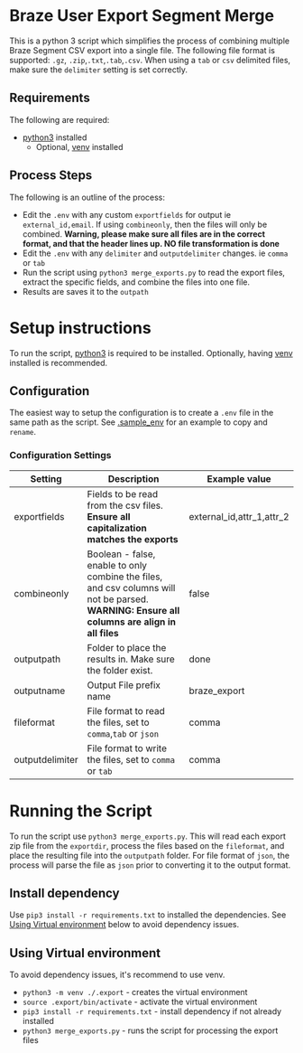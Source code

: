# Braze User Export Segment Merge
This is a python 3 script which simplifies the process of combining multiple Braze Segment CSV export into a single file. The following file format is supported: `.gz`, `.zip`,`.txt`,`.tab`,`.csv`. When using a `tab` or `csv` delimited files, make sure the `delimiter` setting is set correctly.

## Requirements
The following are required:
* [python3](https://www.python.org/) installed
	* Optional, [venv](https://docs.python.org/3/library/venv.html) installed

## Process Steps
The following is an outline of the process:
* Edit the `.env` with any custom `exportfields` for output ie `external_id,email`. If using `combineonly`, then the files will only be combined. **Warning, please make sure all files are in the correct format, and that the header lines up. NO file transformation is done**
* Edit the `.env` with any `delimiter` and  `outputdelimiter` changes. ie `comma` or `tab`
* Run the script using `python3 merge_exports.py` to read the export files, extract the specific fields, and combine the files into one file.
* Results are saves it to the `outpath`

# Setup instructions
To run the script, [python3](https://www.python.org/) is required to be installed. Optionally, having [venv](https://docs.python.org/3/library/venv.html) installed is recommended.

## Configuration
The easiest way to setup the configuration is to create a `.env` file in the same path as the script. See [.sample_env](.sample_env) for an example to copy and `rename`.

### Configuration Settings
|Setting|Description|Example value|
|----|----|----|
|exportfields|Fields to be read from the csv files. **Ensure all capitalization matches the exports**|external_id,attr_1,attr_2|
|combineonly|Boolean - false, enable to only combine the files, and csv columns will not be parsed. **WARNING: Ensure all columns are align in all files** |false|
|outputpath|Folder to place the results in. Make sure the folder exist.|done|
|outputname|Output File prefix name|braze_export|
|fileformat|File format to read the files, set to `comma`,`tab` or `json`| comma|
|outputdelimiter|File format to write the files, set to `comma` or `tab`| comma|

# Running the Script
To run the script use `python3 merge_exports.py`. This will read each export zip file from the `exportdir`, process the files based on the `fileformat`, and place the resulting file into the `outputpath` folder. For file format of `json`, the process will parse the file as `json` prior to converting it to the output format.

## Install dependency
Use `pip3 install -r requirements.txt` to installed the dependencies. See [Using Virtual environment](#using-virtual-environment) below to avoid dependency issues.

## Using Virtual environment
To avoid dependency issues, it's recommend to use venv.
* `python3 -m venv ./.export` - creates the virtual environment
* `source .export/bin/activate` - activate the virtual environment
* `pip3 install -r requirements.txt` - install dependency if not already installed
* `python3 merge_exports.py` - runs the script for processing the export files
